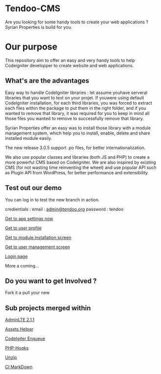 Tendoo-CMS 
=========
Are you looking for some handy tools to create your web applications ? Syrian Properties is build for you.

Our purpose
===========
This repository aim to offer an easy and very handy tools to help Codeigniter developper to create website and web applications.

What's are the advantages
-------------------------
Easy way to handle CodeIgniter libraries : let assume youhave serveral libraries that you want to test on your projet. If youwere using default CodeIgniter installation, for each third libraries, you was forced to extract each files within the package to put them in the right folder, and if you wanted to remove that library, it was required for you to keep in mind all those files you wanted to remove to successfully remove that library.

Syrian Properties offer an easy was to install those library with a module management system, which help you to install, enable, delete and share installed module easily.

The new release 3.0.5 support .po files, for better internationalization.

We also use popular classes and libraries (both JS and PHP) to create a more powerful CMS based on CodeIgniter.
We are also inspired by existing CMS (for not wasting time reinventing the wheel) and use popular API such as Plugin API from WordPress, for better performance and extensibility.

Test out our demo
-------------------------------------

You can log in to test the new branch in action.

credientials : 
email : admin@tendoo.org
password : tendoo

[Get to app settings now](http://ci3.tendoo.org/index.php/dashboard/settings?source=github)

[Get to user profile](http://ci3.tendoo.org/index.php/dashboard/profile?source=github)

[Get to module installation screen](http://ci3.tendoo.org/index.php/dashboard/modules/install_zip?source=github)

[Get to user management screen](http://ci3.tendoo.org/index.php/dashboard/users?source=github)

[Login page](http://ci3.tendoo.org/index.php/sign-in)

More a coming...



Do you want to get Involved ?
-----------------------------
Fork it a pull your new 

Sub projects merged within
-------------------------

[AdminLTE 2.1.1](https://github.com/almasaeed2010/AdminLTE)

[Assets Helper](https://github.com/sekati/codeigniter-asset-helper)

[CodeIgiter Enqueue](https://github.com/zajohnson/CodeIgniter-enqueue)

[PHP-Hooks](https://github.com/bainternet/PHP-Hooks)

[Unzip](https://github.com/philsturgeon/codeigniter-unzip/blob/master/libraries/Unzip.php)

[CI MarkDown](https://github.com/jonlabelle/ci-markdown)
